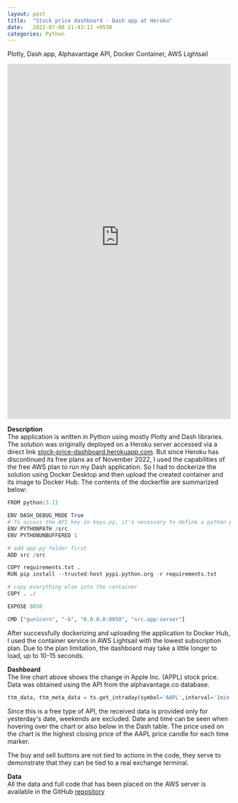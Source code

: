```yaml
---
layout: post
title:  "Stock price dashboard - Dash app at Heroku"
date:   2022-07-08 21:43:11 +0530
categories: Python
---
```

Plotly, Dash app, Alphavantage API, Docker Container, AWS Lightsail

<iframe src="https://dashapp-service.mbglfl3t67ni8.eu-central-1.cs.amazonlightsail.com/" height="800px" width="100%" style="border:none;"></iframe>

**Description**  
The application is written in Python using mostly Plotly and Dash libraries. The solution was originally deployed on a Heroku server accessed via a direct link <a href="https://stock-price-dashboard.herokuapp.com/" target="_blank">stock-price-dashboard.herokuapp.com</a>. But since Heroku has discontinued its free plans as of November 2022, I used the capabilities of the free AWS plan to run my Dash application. So I had to dockerize the solution using Docker Desktop and then upload the created container and its image to Docker Hub. The contents of the dockerfile are summarized below:
```python
FROM python:3.11

ENV DASH_DEBUG_MODE True
# To access the API key in keys.py, it's necessary to define a python path inside the container
ENV PYTHONPATH /src
ENV PYTHONUNBUFFERED 1

# add app.py folder first
ADD src /src

COPY requirements.txt .
RUN pip install --trusted-host pypi.python.org -r requirements.txt

# copy everything else into the container
COPY . ./

EXPOSE 8050

CMD ["gunicorn", "-b", "0.0.0.0:8050", "src.app:server"]
```

After successfully dockerizing and uploading the application to Docker Hub, I used the container service in AWS Lightsail with the lowest subscription plan. Due to the plan limitation, the dashboard may take a little longer to load, up to 10-15 seconds.

**Dashboard**  
The line chart above shows the change in Apple Inc. (APPL) stock price. Data was obtained using the API from the alphavantage.co database. 
```python
ttm_data, ttm_meta_data = ts.get_intraday(symbol='AAPL',interval='1min', outputsize='compact')
```
Since this is a free type of API, the received data is provided only for yesterday's date, weekends are excluded. Date and time can be seen when hovering over the chart or also below in the Dash table. The price used on the chart is the highest closing price of the AAPL price candle for each time marker.  

The buy and sell buttons are not tied to actions in the code, they serve to demonstrate that they can be tied to a real exchange terminal.

**Data**  
All the data and full code that has been placed on the AWS server is available in the GitHub <a href="https://github.com/JanCinis/stock-price-dashboard" target="_blank">repository</a>
